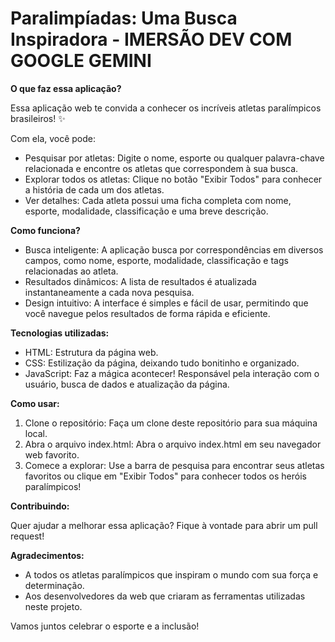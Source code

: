 # Paralimpíadas: Uma Busca Inspiradora - IMERSÃO DEV COM GOOGLE GEMINI

**O que faz essa aplicação?**

Essa aplicação web te convida a conhecer os incríveis atletas paralímpicos brasileiros! ✨

Com ela, você pode:

* Pesquisar por atletas: Digite o nome, esporte ou qualquer palavra-chave relacionada e encontre os atletas que correspondem à sua busca.
* Explorar todos os atletas: Clique no botão "Exibir Todos" para conhecer a história de cada um dos atletas.
* Ver detalhes: Cada atleta possui uma ficha completa com nome, esporte, modalidade, classificação e uma breve descrição.

**Como funciona?**

* Busca inteligente: A aplicação busca por correspondências em diversos campos, como nome, esporte, modalidade, classificação e tags relacionadas ao atleta.
* Resultados dinâmicos: A lista de resultados é atualizada instantaneamente a cada nova pesquisa.
* Design intuitivo: A interface é simples e fácil de usar, permitindo que você navegue pelos resultados de forma rápida e eficiente.

**Tecnologias utilizadas:**

* HTML: Estrutura da página web.
* CSS: Estilização da página, deixando tudo bonitinho e organizado.
* JavaScript: Faz a mágica acontecer! Responsável pela interação com o usuário, busca de dados e atualização da página.

**Como usar:**

1. Clone o repositório: Faça um clone deste repositório para sua máquina local.
2. Abra o arquivo index.html: Abra o arquivo index.html em seu navegador web favorito.
3. Comece a explorar: Use a barra de pesquisa para encontrar seus atletas favoritos ou clique em "Exibir Todos" para conhecer todos os heróis paralímpicos!

**Contribuindo:**

Quer ajudar a melhorar essa aplicação? Fique à vontade para abrir um pull request!

**Agradecimentos:**

* A todos os atletas paralímpicos que inspiram o mundo com sua força e determinação.
* Aos desenvolvedores da web que criaram as ferramentas utilizadas neste projeto.

Vamos juntos celebrar o esporte e a inclusão!


